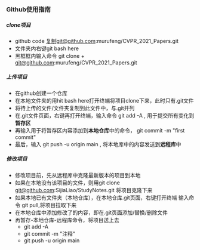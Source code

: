 ### Github使用指南

##### clone项目

* github code 复制git@github.com:murufeng/CVPR_2021_Papers.git
* 文件夹内右键git bash here
* 黑框框内输入命令 git clone + git@github.com:murufeng/CVPR_2021_Papers.git

##### 上传项目

* 在github创建一个仓库
* 在本地文件夹的用hit bash here打开终端将项目clone下来，此时只有.git文件
* 将待上传的文件/文件夹复制到此文件中，与.git并列
* 在.git文件页面，右键再打开终端，输入命令 git add -A , 用于提交所有变化到**暂存区**
* 再输入用于将暂存区内容添加到**本地仓库**中的命令， git commit -m "first commit"
* 最后，输入 git push -u origin main , 将本地库中的内容发送到**远程库**中

##### 修改项目

* 修改项目前，先从远程库中克隆最新版本的项目到本地
* 如果在本地没有该项目的文件，则用git clone git@github.com:SijiaLiao/StudyNotes.git 将项目克隆下来
* 如果本地已有文件夹（本地仓库），在本地仓库.git页面，右键打开终端 输入命令 git pull,将项目拉取下来
* 在本地仓库中添加修改了的内容，即在.git页面添加/替换/删除文件
* 再暂存-本地仓库-远程库命令，将项目送上去
  * git add -A
  * git commit -m "注释"
  * git push -u origin main